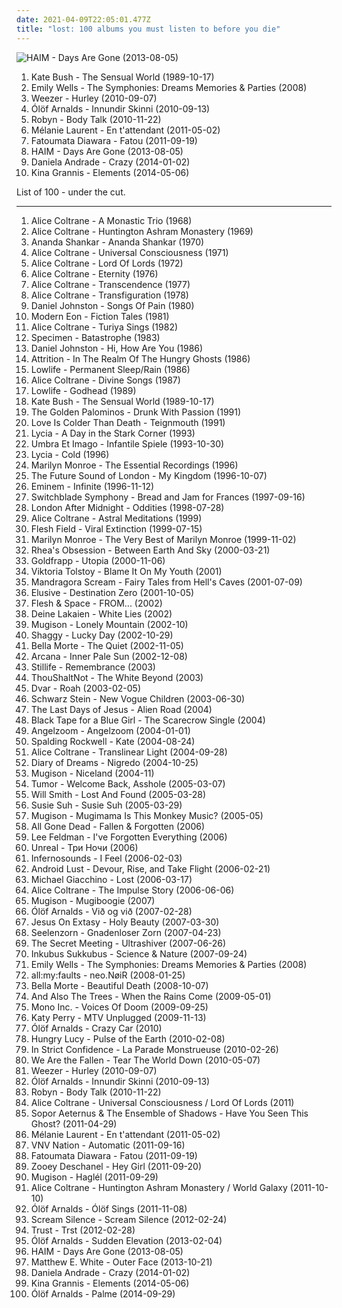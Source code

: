 ```yaml
---
date: 2021-04-09T22:05:01.477Z
title: "lost: 100 albums you must listen to before you die"
---
```

![HAIM - Days Are Gone (2013-08-05)](http://coverartarchive.org/release/bd851d19-d7dc-469a-9726-febb251a50f1/5165325162-500.jpg "HAIM - Days Are Gone (2013-08-05)")
<ol class="albums">
<li data-cover="http://coverartarchive.org/release/b9016aaf-ca71-304f-b5f1-d6384cf465f3/8364196064-500.jpg" data-tags="alternative, female vocalists" role="button">Kate Bush - The Sensual World (1989-10-17)</li>
<li data-cover="http://coverartarchive.org/release/bcb103ed-1dc1-4679-ad43-ea23b77a2264/7081619659-500.jpg" data-tags="classical, singer-songwriter, easy listening, folktronica, lost, richard, bananas, bats, miscellaneous, alt, rich, shady, special, must-listen, baroque folk, grady, zap, partial, dick, xian, missionary, shady grady, finis, deek, kolob, planet kolob, deek deek, deek deek deek, finis dake, ploppy, hie to kolob, this is something you can listen to, missionaries, sometimes auditory, jibby, finis jennings dake" role="button">Emily Wells - The Symphonies: Dreams Memories & Parties (2008)</li>
<li data-cover="https://img.discogs.com/x6Kzc9Z11xiFiCHQn8lOqt8ckDE=/fit-in/393x400/filters:strip_icc():format(jpeg):mode_rgb():quality(90)/discogs-images/R-2522118-1321738058.jpeg.jpg" data-tags="rock" role="button">Weezer - Hurley (2010-09-07)</li>
<li data-cover="http://coverartarchive.org/release/d2b97e1a-32e6-43fc-a442-d7c766fe8fc6/17757148561-500.jpg" data-tags="alternative, icelandic, iceland, tagged, lost, something, sounds, tag, thoughts, maybe, bananas, bats, variable, genre, shady, bent, filtered, bite, thing, get it, wednesday, grady, zap, partial, olof, possible, perhaps, suggestions, specific, extremities, optional, shady grady, albums reviewed, northern hemisphere, western hemisphere, non-verbal, you might, jib, i am tagging this artist, the fire of the mind agitates the atmosphere, testing 1-2-3, deek, kolob" role="button">Ólöf Arnalds - Innundir Skinni (2010-09-13)</li>
<li data-cover="https://img.discogs.com/cMSILn-O_QjEyYQ4HoieDtBeU3U=/fit-in/600x600/filters:strip_icc():format(jpeg):mode_rgb():quality(90)/discogs-images/R-2566810-1415847143-3769.jpeg.jpg" data-tags="electronic, pop, electropop, dance-pop" role="button">Robyn - Body Talk (2010-11-22)</li>
<li data-cover="http://coverartarchive.org/release/e2aa508e-dc3f-4213-8f61-2773536db7e4/23565453379-500.jpg" data-tags="female vocalists" role="button">Mélanie Laurent - En t'attendant (2011-05-02)</li>
<li data-cover="http://coverartarchive.org/release/0c10bdf4-5c7c-4d36-89e4-8e00d8c1d95b/12472896155-500.jpg" data-tags="indie, female, male, alternative, folk, singer-songwriter, fantastic, girls, day, pretty, recommended, game, sometimes, inspirational, vocalists, pleasant, afrique, visual, women, lost, what, leaf, woman, single, girl, pleasing, something, afterlife, babe, verbal, ladies, when, where, satisfaction, richard, myself, you, else, thoughts, bananas, darlings, somewhere, bats, true, variable, awareness, miscellaneous, every, tasty, proper, the, alt, rich, can, shady, planet, only, one, swag, lady" role="button">Fatoumata Diawara - Fatou (2011-09-19)</li>
<li data-cover="http://coverartarchive.org/release/bd851d19-d7dc-469a-9726-febb251a50f1/5165325162-500.jpg" data-tags="indie rock, female vocalists, indie pop, soft rock" role="button">HAIM - Days Are Gone (2013-08-05)</li>
<li data-cover="http://coverartarchive.org/release/02df846f-fb15-4fbb-ae10-379f5fce8ab7/10519596419-500.jpg" data-tags="indie, female, alternative, folk, female vocalists, singer-songwriter, fantastic, girls, pretty, the ladies that should sit on my sofa or somewhere else in my flat because they are darlings and oh so lovely, pleasant, visual, women, lost, woman, girl, pleasing, babe, ladies, richard, thoughts, bananas, bats, variable, miscellaneous, tasty, proper, alt, rich, shady, girls girls girls, swag, lady, tactile, filtered, melt, feminine, grady, zap, partial, dick, improper, xian, moist, specific, extremities, tingle, missionary, shady grady, non-verbal, finely tailored, impure thoughts, you might, a fashionable likeness of cylindrical awareness, finis, deek, kolob, swaggy, you can, boneriffic, dake-bonoist, planet kolob, deek deek, deek deek deek, dake, finis dake, ploppy, mime of charisma, dake-bonoism, female lady, female woman lady, lady female, lady woman, hie to kolob, filtered extremities, filtered extremity, hotter than should be allowed for human beings, this is something you can listen to, beneficial, missionaries, sometimes auditory, miscellaneous specificity, this is beneficial, jibby, generalities, specific generalities, specificity, generality, optional yet recommended, a game of myself, unclean thoughts, this is something you can look at, girl girls girls, the one and only true verbal plenary inspirational spirit guide toward copacetic satisfaction" role="button">Daniela Andrade - Crazy (2014-01-02)</li>
<li data-cover="http://coverartarchive.org/release/e365fd2c-c7fd-4097-9469-d2197dd7ec66/26537429250-500.jpg" data-tags="indie, female, pop, alternative, folk, female vocalists, singer-songwriter, girls, pretty, the ladies that should sit on my sofa or somewhere else in my flat because they are darlings and oh so lovely, visual, sweet, lost, woman, girl, babe, richard, thoughts, bananas, bats, variable, miscellaneous, tasty, proper, alt, rich, shady, girls girls girls, swag, lady, tactile, filtered, grady, zap, partial, dick, improper, xian, specific, extremities, missionary, shady grady, non-verbal, finely tailored, impure thoughts, you might, a fashionable likeness of cylindrical awareness, finis, deek, kolob, swaggy, you can, boneriffic, dake-bonoist, planet kolob, deek deek, deek deek deek, dake, finis dake, ploppy, mime of charisma, dake-bonoism, female lady, female woman lady, lady female, lady woman, hie to kolob, filtered extremities, filtered extremity, hotter than should be allowed for human beings, this is something you can listen to, beneficial, missionaries, sometimes auditory, miscellaneous specificity, this is beneficial, jibby, generalities, specific generalities, specificity, generality, optional yet recommended, a game of myself, unclean thoughts, this is something you can look at, girl girls girls, the one and only true verbal plenary inspirational spirit guide toward copacetic satisfaction, finis jennings dake, sexier than should be allowed for human beings" role="button">Kina Grannis - Elements (2014-05-06)</li>
</ol>
List of 100 - under the cut.
<!-- more -->

_________________

<ol class="albums">
<li data-cover="https://img.discogs.com/nTJ-kQdf-S9JRsJeZVWnqEtYwlE=/fit-in/400x358/filters:strip_icc():format(jpeg):mode_rgb():quality(90)/discogs-images/R-2215675-1281885978.jpeg.jpg" data-tags="jazz, free jazz" role="button">
Alice Coltrane - A Monastic Trio (1968)
</li>
<li data-cover="http://coverartarchive.org/release/14cf9bdb-ba16-4254-b2a7-a3fa652d4474/9510114467-500.jpg" data-tags="jazz" role="button">
Alice Coltrane - Huntington Ashram Monastery (1969)
</li>
<li data-cover="http://coverartarchive.org/release/adf336d1-4ffd-4700-bddf-74cce6f268f0/23120856687-500.jpg" data-tags="70s, psychedelic, psychedelic rock, sitar, world fusion" role="button">
Ananda Shankar - Ananda Shankar (1970)
</li>
<li data-cover="http://coverartarchive.org/release/f3b4d48c-1c07-397f-91ae-84c4235fb06c/21616073105-500.jpg" data-tags="free jazz, jazz" role="button">
Alice Coltrane - Universal Consciousness (1971)
</li>
<li data-cover="http://coverartarchive.org/release/bc482731-ac5f-4a31-88a6-9a8d7c79df93/18788056575-500.jpg" data-tags="free jazz" role="button">
Alice Coltrane - Lord Of Lords (1972)
</li>
<li data-cover="https://img.discogs.com/6C8pBCihPZbGq49EXeDn3izOnuo=/fit-in/400x395/filters:strip_icc():format(jpeg):mode_rgb():quality(90)/discogs-images/R-2099336-1263944661.jpeg.jpg" data-tags="free jazz" role="button">
Alice Coltrane - Eternity (1976)
</li>
<li data-cover="https://img.discogs.com/MFMTHmJgSLcQRpGmYHiPE2dcRl4=/fit-in/225x225/filters:strip_icc():format(jpeg):mode_rgb():quality(90)/discogs-images/R-13631640-1558034308-1423.jpeg.jpg" data-tags="jazz, usa, free jazz" role="button">
Alice Coltrane - Transcendence (1977)
</li>
<li data-cover="https://img.discogs.com/gn10dl6Eo_zRCJ3k4NgtDQruhMY=/fit-in/600x598/filters:strip_icc():format(jpeg):mode_rgb():quality(90)/discogs-images/R-1426292-1447373019-6825.jpeg.jpg" data-tags="jazz, free jazz" role="button">
Alice Coltrane - Transfiguration (1978)
</li>
<li data-cover="http://coverartarchive.org/release/ea0be1b6-83d1-424d-8714-660d2c18a8b9/13971254165-500.jpg" data-tags="folk, singer-songwriter" role="button">
Daniel Johnston - Songs Of Pain (1980)
</li>
<li data-cover="https://img.discogs.com/HnjrAMjtwc1uv-g4GOttN0TXGwY=/fit-in/600x581/filters:strip_icc():format(jpeg):mode_rgb():quality(90)/discogs-images/R-80509-1392745376-5255.jpeg.jpg" data-tags="80s, dark, post-punk, lost, passing, to check, darklight, angstwave, dark dark, dark dark dark, playlist2873" role="button">
Modern Eon - Fiction Tales (1981)
</li>
<li data-cover="http://coverartarchive.org/release/fd9e6050-fa06-45e2-8827-d09682eefea0/17796259373-500.jpg" data-tags="ambient, new age" role="button">
Alice Coltrane - Turiya Sings (1982)
</li>
<li data-cover="http://coverartarchive.org/release/11f59f52-5a8d-4b44-86c2-bd4146bd0433/13191051591-500.jpg" data-tags="gothic rock, goth rock" role="button">
Specimen - Batastrophe (1983)
</li>
<li data-cover="http://coverartarchive.org/release/ba13ed1d-39a3-3416-8b0c-a8cfd38c322c/21533247440-500.jpg" data-tags="lo-fi" role="button">
Daniel Johnston - Hi, How Are You (1986)
</li>
<li data-cover="https://img.discogs.com/Gq79CnoBgI7AtXNRbKMzIRjE06Q=/fit-in/150x150/filters:strip_icc():format(jpeg):mode_rgb():quality(90)/discogs-images/R-2160442-1267264691.jpeg.jpg" data-tags="goth, dark, darkwave, dark wave" role="button">
Attrition - In The Realm Of The Hungry Ghosts (1986)
</li>
<li data-cover="http://coverartarchive.org/release/f2dab5d2-fd4c-403c-9230-11969e353507/13798444408-500.jpg" data-tags="post-punk" role="button">
Lowlife - Permanent Sleep/Rain (1986)
</li>
<li data-cover="https://img.discogs.com/M1ZenYV3YH61xOgw7h3ELj6Whq4=/fit-in/600x916/filters:strip_icc():format(jpeg):mode_rgb():quality(90)/discogs-images/R-5700865-1400331157-1088.jpeg.jpg" data-tags="female, jazz, alternative, ambient, experimental, usa, new age, coltrane, trane, john coltrane, cosmic, train, free jazz, like, i like, tagged, lost, powerful, something, chocolate, alice, blue, sounds, tag, thoughts, maybe, bananas, bats, tuesday, variable, genre, like it, delicious, shady, spiritual jazz, filtered, alice coltrane, thing, feminine, kirtan, choo choo, grady, african-american, zap, partial, ebony" role="button">
Alice Coltrane - Divine Songs (1987)
</li>
<li data-cover="https://img.discogs.com/G6oAXa0eQbSaZ6WU6CJdp9V9Z5E=/fit-in/240x240/filters:strip_icc():format(jpeg):mode_rgb():quality(90)/discogs-images/R-381753-1131820248.jpeg.jpg" data-tags="post-punk" role="button">
Lowlife - Godhead (1989)
</li>
<li data-cover="http://coverartarchive.org/release/b9016aaf-ca71-304f-b5f1-d6384cf465f3/8364196064-500.jpg" data-tags="alternative, female vocalists" role="button">
Kate Bush - The Sensual World (1989-10-17)
</li>
<li data-cover="http://coverartarchive.org/release/99bfcf34-4246-471d-8e05-7ece027d6fa3/16017753879-500.jpg" data-tags="alternative, alternative rock, ethereal, pain, lost, dreaming, grief, hazy, flashback alternatives" role="button">
The Golden Palominos - Drunk With Passion (1991)
</li>
<li data-cover="http://coverartarchive.org/release/c5ac599c-7099-3897-947a-90e9906c6500/3351567938-500.jpg" data-tags="ethereal" role="button">
Love Is Colder Than Death - Teignmouth (1991)
</li>
<li data-cover="https://img.discogs.com/VS3wbb41dBi2bzEi0y2n8dBUnlM=/fit-in/600x594/filters:strip_icc():format(jpeg):mode_rgb():quality(90)/discogs-images/R-7247723-1437098064-4962.jpeg.jpg" data-tags="gothic rock, gothic, shoegaze, darkwave, ethereal wave" role="button">
Lycia - A Day in the Stark Corner (1993)
</li>
<li data-cover="http://coverartarchive.org/release/c6a46fa0-5c9d-4eab-84e4-b08a8951a7d8/12525332738-500.jpg" data-tags="gothic" role="button">
Umbra Et Imago - Infantile Spiele (1993-10-30)
</li>
<li data-cover="http://coverartarchive.org/release/ca7d190a-4a0d-3eeb-b267-838c806e53cf/2965752806-500.jpg" data-tags="darkwave, gothic" role="button">
Lycia - Cold (1996)
</li>
<li data-cover="https://img.discogs.com/EQNomXhVNPhOIDZyDrJEyBwchXk=/fit-in/600x936/filters:strip_icc():format(jpeg):mode_rgb():quality(90)/discogs-images/R-6140868-1412094829-3200.jpeg.jpg" data-tags="marilyn monroe" role="button">
Marilyn Monroe - The Essential Recordings (1996)
</li>
<li data-cover="https://img.discogs.com/ar01CQPmMWmLuObCuDjbci557cU=/fit-in/600x600/filters:strip_icc():format(jpeg):mode_rgb():quality(90)/discogs-images/R-174150-1572364247-3248.jpeg.jpg" data-tags="ambient, electronica, idm" role="button">
The Future Sound of London - My Kingdom (1996-10-07)
</li>
<li data-cover="http://coverartarchive.org/release/49bc0156-912e-46ed-97f0-acc3e3122030/11076970449-500.jpg" data-tags="rap, eminem" role="button">
Eminem - Infinite (1996-11-12)
</li>
<li data-cover="https://img.discogs.com/l8g6QiI5ORRUt4fIHPsT2HshcT0=/fit-in/600x593/filters:strip_icc():format(jpeg):mode_rgb():quality(90)/discogs-images/R-188258-1449200649-3322.jpeg.jpg" data-tags="darkwave, goth" role="button">
Switchblade Symphony - Bread and Jam for Frances (1997-09-16)
</li>
<li data-cover="https://img.discogs.com/t_qfUeYszA6VxnU17YvjrgDx3Cc=/fit-in/551x486/filters:strip_icc():format(jpeg):mode_rgb():quality(90)/discogs-images/R-526199-1127656257.jpeg.jpg" data-tags="gothic, darkwave" role="button">
London After Midnight - Oddities (1998-07-28)
</li>
<li data-cover="https://img.discogs.com/jprBKE4ncP3XBTXqO2iFJ9yBknQ=/fit-in/600x524/filters:strip_icc():format(jpeg):mode_rgb():quality(90)/discogs-images/R-11738884-1521556286-5107.jpeg.jpg" data-tags="jazz, avant-garde" role="button">
Alice Coltrane - Astral Meditations (1999)
</li>
<li data-cover="http://coverartarchive.org/release/8d146ede-ac4f-49a3-8387-1aaaaba547e3/4310739435-500.jpg" data-tags="industrial" role="button">
Flesh Field - Viral Extinction (1999-07-15)
</li>
<li data-cover="https://img.discogs.com/trl9xsMfwWZ3UkKW5qjQieeuEXA=/fit-in/600x599/filters:strip_icc():format(jpeg):mode_rgb():quality(90)/discogs-images/R-1508254-1224904744.jpeg.jpg" data-tags="50's" role="button">
Marilyn Monroe - The Very Best of Marilyn Monroe (1999-11-02)
</li>
<li data-cover="http://coverartarchive.org/release/955040e1-5278-3f7a-b0a0-8fb7a7403020/28810018687-500.jpg" data-tags="goth" role="button">
Rhea's Obsession - Between Earth And Sky (2000-03-21)
</li>
<li data-cover="https://img.discogs.com/HHiAWJn4HodjvMk75CERaLpI-z4=/fit-in/597x600/filters:strip_icc():format(jpeg):mode_rgb():quality(90)/discogs-images/R-14903415-1583775784-3839.jpeg.jpg" data-tags="ambient" role="button">
Goldfrapp - Utopia (2000-11-06)
</li>
<li data-cover="https://img.discogs.com/GY6kkzwCV0vMLaHuDALG39j9W60=/fit-in/500x500/filters:strip_icc():format(jpeg):mode_rgb():quality(90)/discogs-images/R-661899-1268237157.jpeg.jpg" data-tags="jazz" role="button">
Viktoria Tolstoy - Blame It On My Youth (2001)
</li>
<li data-cover="http://coverartarchive.org/release/98fec66c-ae1b-302e-9fbd-e87f419c2bcb/1051585580-500.jpg" data-tags="gothic metal" role="button">
Mandragora Scream - Fairy Tales from Hell's Caves (2001-07-09)
</li>
<li data-cover="https://img.discogs.com/sjYQb4E6npIUiDdwVOFbv9J3GQM=/fit-in/600x600/filters:strip_icc():format(jpeg):mode_rgb():quality(90)/discogs-images/R-551043-1284477642.jpeg.jpg" data-tags="gothic rock" role="button">
Elusive - Destination Zero (2001-10-05)
</li>
<li data-cover="https://img.discogs.com/fSj-fkPNyBIU1MX05naW_Q2mI08=/fit-in/350x347/filters:strip_icc():format(jpeg):mode_rgb():quality(90)/discogs-images/R-3025591-1312288953.jpeg.jpg" data-tags="darkwave" role="button">
Flesh & Space - FROM... (2002)
</li>
<li data-cover="http://coverartarchive.org/release/cacbd6c9-7136-4ed8-9695-24243064d47d/3166622070-500.jpg" data-tags="darkwave" role="button">
Deine Lakaien - White Lies (2002)
</li>
<li data-cover="https://img.discogs.com/XcwpLqGcprgoLn2glzpjUz9t3Bc=/fit-in/600x594/filters:strip_icc():format(jpeg):mode_rgb():quality(90)/discogs-images/R-198649-1586603824-9916.jpeg.jpg" data-tags="singer-songwriter, folktronica, indie folk, iceland" role="button">
Mugison - Lonely Mountain (2002-10)
</li>
<li data-cover="http://coverartarchive.org/release/2a0ae1e1-e171-47be-9ea0-457e1e72b5a7/22287089096-500.jpg" data-tags="jamaican" role="button">
Shaggy - Lucky Day (2002-10-29)
</li>
<li data-cover="https://img.discogs.com/mI33XEp1LdTga9wFCoocWo7xqk0=/fit-in/600x600/filters:strip_icc():format(jpeg):mode_rgb():quality(90)/discogs-images/R-538858-1224863056.jpeg.jpg" data-tags="gothic rock, gothic" role="button">
Bella Morte - The Quiet (2002-11-05)
</li>
<li data-cover="http://coverartarchive.org/release/a90fcbea-f149-48c8-be31-9482b414b245/1748384200-500.jpg" data-tags="dark ambient, neoclassical, ambient, ethereal, gothic" role="button">
Arcana - Inner Pale Sun (2002-12-08)
</li>
<li data-cover="http://coverartarchive.org/release/6b784f0f-a6de-425a-a2a6-45d5ee6e81a9/11494747416-500.jpg" data-tags="darkwave" role="button">
Stillife - Remembrance (2003)
</li>
<li data-cover="https://img.discogs.com/YFFudFusHgfBHHyKn6c2YEXEAak=/fit-in/598x593/filters:strip_icc():format(jpeg):mode_rgb():quality(90)/discogs-images/R-341039-1289048937.jpeg.jpg" data-tags="dark, darkwave, angstwave" role="button">
ThouShaltNot - The White Beyond (2003)
</li>
<li data-cover="http://coverartarchive.org/release/4541f143-9c2b-496f-bbf4-c89333e9f88e/9078019293-500.jpg" data-tags="electronic, experimental, dark, darkwave, lost, passing, to check, darklight, angstwave, dark dark, dvar, dark dark dark, anarzisst, playlist2873" role="button">
Dvar - Roah (2003-02-05)
</li>
<li data-cover="http://coverartarchive.org/release/ab4c39c2-fcff-4ec3-92bd-00879500319d/9595704047-500.jpg" data-tags="electronic, japanese, darkwave" role="button">
Schwarz Stein - New Vogue Children (2003-06-30)
</li>
<li data-cover="https://img.discogs.com/89L7AIqpTfXNfgrYpwXn0tvK3vA=/fit-in/600x594/filters:strip_icc():format(jpeg):mode_rgb():quality(90)/discogs-images/R-1615961-1487054564-1552.jpeg.jpg" data-tags="deathrock, batcave" role="button">
The Last Days of Jesus - Alien Road (2004)
</li>
<li data-cover="http://coverartarchive.org/release/3ce62e79-d043-459d-981f-2d92a4fb468f/19100436444-500.jpg" data-tags="ambient" role="button">
Black Tape for a Blue Girl - The Scarecrow Single (2004)
</li>
<li data-cover="http://coverartarchive.org/release/58f47cac-c702-4018-ba4a-7cf3a40941a2/2610903396-500.jpg" data-tags="ambient, ethereal, darkwave, female vocalists" role="button">
Angelzoom - Angelzoom (2004-01-01)
</li>
<li data-cover="http://coverartarchive.org/release/96c2bd21-6c96-4b6f-b0e4-14862530a917/21303016536-500.jpg" data-tags="lost, pee pee, bananas, pork, bats, beef, troy, batman, miscellaneous, ccm, grumpy, cracked, willow, infection, dookie, doo doo, jennings, partial, muscle, xian, poultry, nugget, poo poo, sell, missionary, fahtah, music sounds, maternal, finis, planet kolob, grumpy still skin, ploppy, trip to kolob, hie to kolob, missionaries, painful deekage, plopper, deekless, deekles, maximum deekage, prophetess, maternal prophetess, trip or vacation, i take it, zebroid, hollow monkey, dog puppies, for a fee, marlton green" role="button">
Spalding Rockwell - Kate (2004-08-24)
</li>
<li data-cover="http://coverartarchive.org/release/b3066271-fcdc-433b-a89a-8dc56bb46c22/4728951923-500.jpg" data-tags="jazz" role="button">
Alice Coltrane - Translinear Light (2004-09-28)
</li>
<li data-cover="http://coverartarchive.org/release/a15b234a-7564-36a1-ada8-ba3f1a3c3138/7000808882-500.jpg" data-tags="darkwave" role="button">
Diary of Dreams - Nigredo (2004-10-25)
</li>
<li data-cover="https://img.discogs.com/w7hRS_v8pSkKbDYo4D5ZEJWbouI=/fit-in/600x531/filters:strip_icc():format(jpeg):mode_rgb():quality(90)/discogs-images/R-332658-1104452767.jpg.jpg" data-tags="alternative, icelandic, iceland, tagged, lost, something, sounds, tag, thoughts, maybe, bananas, bats, variable, genre, shady, onions, bent, filtered, bite, thing, get it, wednesday, fully streamable album, grady, zap, partial, lobotomy, spelling lobotomy correctly, possible, perhaps, suggestions, mangum, specific, extremities, optional, liver, shady grady, northern hemisphere, western hemisphere, non-verbal, you might, jib, i am tagging this artist, the fire of the mind agitates the atmosphere, testing 1-2-3, deek, liver and onions" role="button">
Mugison - Niceland (2004-11)
</li>
<li data-cover="https://img.discogs.com/MCK-PcyX2bdoKBo9phoGeMT3LAg=/fit-in/500x500/filters:strip_icc():format(jpeg):mode_rgb():quality(90)/discogs-images/R-420165-1362202645-8782.jpeg.jpg" data-tags="electronic, dark, lost, passing, to check, darklight, angstwave, dark dark, dark dark dark, playlist2873" role="button">
Tumor - Welcome Back, Asshole (2005-03-07)
</li>
<li data-cover="https://img.discogs.com/TuQ0O5qJxsXtlfWja8B9RWV08XE=/fit-in/600x585/filters:strip_icc():format(jpeg):mode_rgb():quality(90)/discogs-images/R-2066841-1262031189.jpeg.jpg" data-tags="rap" role="button">
Will Smith - Lost And Found (2005-03-28)
</li>
<li data-cover="https://img.discogs.com/sxYTqdcRpDhTIs31PX-UCuajF2w=/fit-in/500x500/filters:strip_icc():format(jpeg):mode_rgb():quality(90)/discogs-images/R-2088976-1263339264.jpeg.jpg" data-tags="female vocalists" role="button">
Susie Suh - Susie Suh (2005-03-29)
</li>
<li data-cover="http://coverartarchive.org/release/8c9ba25e-5d18-3106-bbe5-e59ef950a8bb/11169152097-500.jpg" data-tags="experimental" role="button">
Mugison - Mugimama Is This Monkey Music? (2005-05)
</li>
<li data-cover="http://coverartarchive.org/release/25e5b9ff-7954-4009-a92b-dc292f6b7fee/5146699035-500.jpg" data-tags="gothic rock, death rock" role="button">
All Gone Dead - Fallen & Forgotten (2006)
</li>
<li data-cover="https://img.discogs.com/UI5W_njafyTjS4oq7achcwjWYn8=/fit-in/350x350/filters:strip_icc():format(jpeg):mode_rgb():quality(90)/discogs-images/R-2349109-1278705799.jpeg.jpg" data-tags="soul, strange, post-bop, swing, jazz piano, lost, wanderlust, 2 s34rch, obsessive songs, reverie, le monde, mpt, damerican" role="button">
Lee Feldman - I've Forgotten Everything (2006)
</li>
<li data-cover="http://coverartarchive.org/release/02b2387e-046d-469a-ba18-3fe32c763adb/1703184695-500.jpg" data-tags="electronic, dark, gothic, melancholic, darkwave, depression, lost, passing, to check, darklight, angstwave, lacrima, iamalone, playlist2873, uras" role="button">
Unreal - Три Ночи (2006)
</li>
<li data-cover="https://img.discogs.com/cNmxQrpRJooSifBw_1BdccdL3fo=/fit-in/500x500/filters:strip_icc():format(jpeg):mode_rgb():quality(90)/discogs-images/R-5218413-1387811199-1293.jpeg.jpg" data-tags="industrial" role="button">
Infernosounds - I Feel (2006-02-03)
</li>
<li data-cover="https://img.discogs.com/giNZH8F_a4Lq_kp-oI4fXVZdqhQ=/fit-in/600x517/filters:strip_icc():format(jpeg):mode_rgb():quality(90)/discogs-images/R-659495-1171225004.jpeg.jpg" data-tags="industrial" role="button">
Android Lust - Devour, Rise, and Take Flight (2006-02-21)
</li>
<li data-cover="http://coverartarchive.org/release/7a89dbeb-34fa-4c47-8cc7-69bac212603c/5942256524-500.jpg" data-tags="soundtrack" role="button">
Michael Giacchino - Lost (2006-03-17)
</li>
<li data-cover="http://coverartarchive.org/release/cf697871-c06f-4133-9250-454470936400/21274868207-500.jpg" data-tags="female, jazz, alternative, experimental, usa, coltrane, trane, john coltrane, cosmic, train, free jazz, like, i like, tagged, lost, powerful, something, chocolate, alice, blue, sounds, tag, thoughts, maybe, bananas, bats, tuesday, variable, genre, like it, delicious, shady, filtered, thing, feminine, choo choo, grady, african-american, zap, partial, ebony, possible, perhaps, suggestions, specific" role="button">
Alice Coltrane - The Impulse Story (2006-06-06)
</li>
<li data-cover="http://coverartarchive.org/release/3fdccfb0-c5c5-4676-8e45-83db38c0ee35/26215098732-500.jpg" data-tags="alternative, icelandic, iceland, tagged, lost, something, sounds, tag, thoughts, maybe, bananas, bats, variable, genre, shady, onions, bent, filtered, bite, thing, get it, wednesday, grady, zap, partial, lobotomy, spelling lobotomy correctly, possible, perhaps, suggestions, mangum, specific, extremities, optional, liver, shady grady, northern hemisphere, western hemisphere, non-verbal, you might, jib, i am tagging this artist, the fire of the mind agitates the atmosphere, testing 1-2-3, deek, liver and onions, kolob, if you could hie to kolob, auditory" role="button">
Mugison - Mugiboogie (2007)
</li>
<li data-cover="http://coverartarchive.org/release/7a058cc8-f297-4818-b182-db15f3c2655e/9390660710-500.jpg" data-tags="vocal, female, alternative, icelandic, iceland, tagged, lost, something, sounds, tag, thoughts, maybe, bananas, bats, variable, genre, shady, bent, filtered, bite, thing, get it, wednesday, grady, zap, partial, possible, perhaps, suggestions, specific, extremities, optional, shady grady, northern hemisphere, western hemisphere, non-verbal, you might, jib, i am tagging this artist, the fire of the mind agitates the atmosphere, testing 1-2-3, deek, kolob, if you could hie to kolob" role="button">
Ólöf Arnalds - Við og við (2007-02-28)
</li>
<li data-cover="https://img.discogs.com/rIVAsTPF_RZxs9GCKYVjvWtjKkw=/fit-in/600x600/filters:strip_icc():format(jpeg):mode_rgb():quality(90)/discogs-images/R-958210-1177507241.jpeg.jpg" data-tags="industrial, industrial rock, industrial metal" role="button">
Jesus On Extasy - Holy Beauty (2007-03-30)
</li>
<li data-cover="https://img.discogs.com/mpwlZahjDIScb7Mt4W2PN-FK4dI=/fit-in/300x300/filters:strip_icc():format(jpeg):mode_rgb():quality(90)/discogs-images/R-976185-1179856291.jpeg.jpg" data-tags="dark, lost, passing, to check, darklight, angstwave, dark dark, dark dark dark, playlist2873" role="button">
Seelenzorn - Gnadenloser Zorn (2007-04-23)
</li>
<li data-cover="https://img.discogs.com/Cxpq-0b5jUoAj3rTyQI6oBa15vU=/fit-in/600x595/filters:strip_icc():format(jpeg):mode_rgb():quality(90)/discogs-images/R-1004055-1251510647.jpeg.jpg" data-tags="dark, melancholic, depression, lost, magic, passing, to check, arcane, darklight, angstwave, dark dark, female electronic, s meeting, radio13, playlist4, iamalone, playlist2873" role="button">
The Secret Meeting - Ultrashiver (2007-06-26)
</li>
<li data-cover="https://img.discogs.com/VMKhQZYKhOCaebZEFdtafZBqQcc=/fit-in/465x465/filters:strip_icc():format(jpeg):mode_rgb():quality(90)/discogs-images/R-1140512-1195318394.jpeg.jpg" data-tags="gothic rock, pagan rock" role="button">
Inkubus Sukkubus - Science & Nature (2007-09-24)
</li>
<li data-cover="http://coverartarchive.org/release/bcb103ed-1dc1-4679-ad43-ea23b77a2264/7081619659-500.jpg" data-tags="classical, singer-songwriter, easy listening, folktronica, lost, richard, bananas, bats, miscellaneous, alt, rich, shady, special, must-listen, baroque folk, grady, zap, partial, dick, xian, missionary, shady grady, finis, deek, kolob, planet kolob, deek deek, deek deek deek, finis dake, ploppy, hie to kolob, this is something you can listen to, missionaries, sometimes auditory, jibby, finis jennings dake" role="button">
Emily Wells - The Symphonies: Dreams Memories & Parties (2008)
</li>
<li data-cover="http://coverartarchive.org/release/b2020ec2-ee7e-4439-a167-8f0aaf0eb636/5545263048-500.jpg" data-tags="metal, rock, hard rock, industrial metal" role="button">
all:my:faults - neo.NøiR (2008-01-25)
</li>
<li data-cover="https://img.discogs.com/0sbhmrBew2Nn2Vg0eoQkWFToNLE=/fit-in/600x600/filters:strip_icc():format(jpeg):mode_rgb():quality(90)/discogs-images/R-1488387-1226900335.jpeg.jpg" data-tags="gothic metal, gothic rock" role="button">
Bella Morte - Beautiful Death (2008-10-07)
</li>
<li data-cover="http://coverartarchive.org/release/e6cede12-df16-4d9b-b7f1-e8b35c78ce9f/9835053414-500.jpg" data-tags="indie, dark, acoustic, lost, passing, to check, darklight, angstwave, dark dark, dark dark dark, playlist2873" role="button">
And Also The Trees - When the Rains Come (2009-05-01)
</li>
<li data-cover="http://coverartarchive.org/release/68c04f2c-66dd-47d0-bc27-e289665f46d4/13805054818-500.jpg" data-tags="gothic" role="button">
Mono Inc. - Voices Of Doom (2009-09-25)
</li>
<li data-cover="https://img.discogs.com/Fr36x9wlnLqK19zWem0SFyQq3xs=/fit-in/600x573/filters:strip_icc():format(jpeg):mode_rgb():quality(90)/discogs-images/R-12227926-1530941446-4921.jpeg.jpg" data-tags="pop rock" role="button">
Katy Perry - MTV Unplugged (2009-11-13)
</li>
<li data-cover="https://img.discogs.com/Z0iZ1zkzcsLiWrQkBWqeX9YwyIo=/fit-in/599x600/filters:strip_icc():format(jpeg):mode_rgb():quality(90)/discogs-images/R-2442910-1502126010-6215.jpeg.jpg" data-tags="alternative, icelandic, iceland, tagged, lost, something, sounds, tag, thoughts, maybe, bananas, bats, variable, genre, shady, bent, filtered, bite, thing, get it, wednesday, grady, zap, partial, possible, perhaps, suggestions, mangum, specific, extremities, optional, shady grady, northern hemisphere, western hemisphere, non-verbal, you might, jib, i am tagging this artist, the fire of the mind agitates the atmosphere, testing 1-2-3, deek, kolob, if you could hie to kolob, auditory, you can, planet kolob" role="button">
Ólöf Arnalds - Crazy Car (2010)
</li>
<li data-cover="http://coverartarchive.org/release/8ab9b853-52c4-39e0-88d5-a501a36cc7bb/1413782367-500.jpg" data-tags="dreamy" role="button">
Hungry Lucy - Pulse of the Earth (2010-02-08)
</li>
<li data-cover="https://img.discogs.com/F3WHXo-3uvIg8NZm5mHIKAXnzac=/fit-in/593x593/filters:strip_icc():format(jpeg):mode_rgb():quality(90)/discogs-images/R-2230608-1271181037.jpeg.jpg" data-tags="industrial, gothic, industrial rock, electro wave" role="button">
In Strict Confidence - La Parade Monstrueuse (2010-02-26)
</li>
<li data-cover="http://coverartarchive.org/release/d0613007-0298-4ca6-b1f2-4b88dae63742/1693672754-500.jpg" data-tags="rock, alternative rock" role="button">
We Are the Fallen - Tear The World Down (2010-05-07)
</li>
<li data-cover="https://img.discogs.com/x6Kzc9Z11xiFiCHQn8lOqt8ckDE=/fit-in/393x400/filters:strip_icc():format(jpeg):mode_rgb():quality(90)/discogs-images/R-2522118-1321738058.jpeg.jpg" data-tags="rock" role="button">
Weezer - Hurley (2010-09-07)
</li>
<li data-cover="http://coverartarchive.org/release/d2b97e1a-32e6-43fc-a442-d7c766fe8fc6/17757148561-500.jpg" data-tags="alternative, icelandic, iceland, tagged, lost, something, sounds, tag, thoughts, maybe, bananas, bats, variable, genre, shady, bent, filtered, bite, thing, get it, wednesday, grady, zap, partial, olof, possible, perhaps, suggestions, specific, extremities, optional, shady grady, albums reviewed, northern hemisphere, western hemisphere, non-verbal, you might, jib, i am tagging this artist, the fire of the mind agitates the atmosphere, testing 1-2-3, deek, kolob" role="button">
Ólöf Arnalds - Innundir Skinni (2010-09-13)
</li>
<li data-cover="https://img.discogs.com/cMSILn-O_QjEyYQ4HoieDtBeU3U=/fit-in/600x600/filters:strip_icc():format(jpeg):mode_rgb():quality(90)/discogs-images/R-2566810-1415847143-3769.jpeg.jpg" data-tags="electronic, pop, electropop, dance-pop" role="button">
Robyn - Body Talk (2010-11-22)
</li>
<li data-cover="https://img.discogs.com/8GmTZjxNPtx-iOPrhLnFkbnvUFQ=/fit-in/600x600/filters:strip_icc():format(jpeg):mode_rgb():quality(90)/discogs-images/R-5574352-1531913955-7408.jpeg.jpg" data-tags="female, jazz, alternative, experimental, usa, coltrane, trane, john coltrane, cosmic, train, free jazz, like, i like, tagged, lost, powerful, something, chocolate, alice, blue, sounds, tag, thoughts, maybe, bananas, bats, tuesday, variable, genre, like it, delicious, shady, filtered, thing, feminine, choo choo, grady, african-american, zap, partial, ebony, possible, perhaps, suggestions, specific" role="button">
Alice Coltrane - Universal Consciousness / Lord Of Lords (2011)
</li>
<li data-cover="https://img.discogs.com/GWcWhRlmH_c5QVI8_IFHkuwjNR4=/fit-in/600x537/filters:strip_icc():format(jpeg):mode_rgb():quality(90)/discogs-images/R-6247856-1414703110-6874.jpeg.jpg" data-tags="darkwave" role="button">
Sopor Aeternus & The Ensemble of Shadows - Have You Seen This Ghost? (2011-04-29)
</li>
<li data-cover="http://coverartarchive.org/release/e2aa508e-dc3f-4213-8f61-2773536db7e4/23565453379-500.jpg" data-tags="female vocalists" role="button">
Mélanie Laurent - En t'attendant (2011-05-02)
</li>
<li data-cover="http://coverartarchive.org/release/5e869c53-5b57-4458-8899-aff5f31cee0a/14915977092-500.jpg" data-tags="futurepop" role="button">
VNV Nation - Automatic (2011-09-16)
</li>
<li data-cover="http://coverartarchive.org/release/0c10bdf4-5c7c-4d36-89e4-8e00d8c1d95b/12472896155-500.jpg" data-tags="indie, female, male, alternative, folk, singer-songwriter, fantastic, girls, day, pretty, recommended, game, sometimes, inspirational, vocalists, pleasant, afrique, visual, women, lost, what, leaf, woman, single, girl, pleasing, something, afterlife, babe, verbal, ladies, when, where, satisfaction, richard, myself, you, else, thoughts, bananas, darlings, somewhere, bats, true, variable, awareness, miscellaneous, every, tasty, proper, the, alt, rich, can, shady, planet, only, one, swag, lady" role="button">
Fatoumata Diawara - Fatou (2011-09-19)
</li>
<li data-cover="http://coverartarchive.org/release/720e9463-d60f-48ae-ac1c-5b8c157f075b/17529416526-500.jpg" data-tags="indie, female, alternative, folk, female vocalists, singer-songwriter, fantastic, girls, pretty, the ladies that should sit on my sofa or somewhere else in my flat because they are darlings and oh so lovely, pleasant, visual, women, lost, woman, girl, pleasing, babe, ladies, richard, thoughts, bananas, bats, variable, miscellaneous, tasty, proper, alt, rich, shady, girls girls girls, swag, lady, tactile, filtered, melt, feminine, grady, zap, partial, dick, improper, xian, moist, specific, extremities, tingle, missionary, shady grady, non-verbal, finely tailored, impure thoughts, you might, a fashionable likeness of cylindrical awareness, finis, deek, kolob, swaggy, you can, boneriffic, dake-bonoist, planet kolob, deek deek, deek deek deek, dake, finis dake, ploppy, mime of charisma, dake-bonoism, female lady, female woman lady, lady female, lady woman, hie to kolob, filtered extremities, filtered extremity, hotter than should be allowed for human beings, this is something you can listen to, beneficial, missionaries, sometimes auditory, miscellaneous specificity, this is beneficial, jibby, generalities, specific generalities, specificity, generality, optional yet recommended, a game of myself, unclean thoughts, this is something you can look at, girl girls girls, the one and only true verbal plenary inspirational spirit guide toward copacetic satisfaction" role="button">
Zooey Deschanel - Hey Girl (2011-09-20)
</li>
<li data-cover="http://coverartarchive.org/release/86822733-6a01-4d0b-9c5d-af728d00a637/18357824165-500.jpg" data-tags="alternative, icelandic, iceland, tagged, lost, something, sounds, tag, thoughts, maybe, bananas, bats, variable, genre, shady, onions, bent, filtered, bite, thing, get it, wednesday, grady, zap, partial, lobotomy, spelling lobotomy correctly, possible, perhaps, suggestions, mangum, specific, extremities, optional, liver, shady grady, northern hemisphere, western hemisphere, non-verbal, you might, jib, i am tagging this artist, the fire of the mind agitates the atmosphere, testing 1-2-3, deek, liver and onions, kolob, if you could hie to kolob, auditory, you can" role="button">
Mugison - Haglél (2011-09-29)
</li>
<li data-cover="http://coverartarchive.org/release/9a7eb5f4-9866-426b-ab4f-79d510277494/27951799504-500.jpg" data-tags="female, jazz, alternative, experimental, usa, coltrane, trane, john coltrane, cosmic, train, free jazz, like, i like, tagged, lost, powerful, something, chocolate, alice, blue, sounds, tag, thoughts, maybe, bananas, bats, tuesday, variable, genre, like it, delicious, shady, filtered, thing, feminine, choo choo, grady, african-american, zap, partial, ebony, possible, perhaps, suggestions" role="button">
Alice Coltrane - Huntington Ashram Monastery / World Galaxy (2011-10-10)
</li>
<li data-cover="https://img.discogs.com/_jcqVJYRFzAT3Sa2hr_lLp-1up0=/fit-in/274x274/filters:strip_icc():format(jpeg):mode_rgb():quality(90)/discogs-images/R-3548510-1334834731.jpeg.jpg" data-tags="female, alternative, song, plop, icelandic, iceland, numbers, book, tagged, genesis, second, lost, something, sounds, first, proverbs, tag, sentences, kings, thoughts, maybe, bananas, moses, bats, psalms, tuesday, daniel, troy" role="button">
Ólöf Arnalds - Ólöf Sings (2011-11-08)
</li>
<li data-cover="https://img.discogs.com/1v1uqj44oHVvms9UKBkRFYYHzfI=/fit-in/600x600/filters:strip_icc():format(jpeg):mode_rgb():quality(90)/discogs-images/R-3532653-1334163419.jpeg.jpg" data-tags="dark, lost, passing, to check, darklight, angstwave, dark dark, dark dark dark, playlist2873" role="button">
Scream Silence - Scream Silence (2012-02-24)
</li>
<li data-cover="http://coverartarchive.org/release/7bd4468c-2434-4450-8fa5-76812f1b56aa/9082713992-500.jpg" data-tags="synthpop, darkwave, electronic" role="button">
Trust - Trst (2012-02-28)
</li>
<li data-cover="https://img.discogs.com/KDUVmKzHPyTW9iR4DGwy2pFHljs=/fit-in/590x600/filters:strip_icc():format(jpeg):mode_rgb():quality(90)/discogs-images/R-4204186-1363444365-3376.jpeg.jpg" data-tags="alternative, icelandic, iceland, tagged, lost, something, sounds, tag, thoughts, maybe, bananas, bats, variable, genre, shady, bent, filtered, bite, thing, get it, wednesday, grady, zap, partial, possible, perhaps, suggestions, specific, extremities, optional, shady grady, northern hemisphere, western hemisphere, non-verbal, you might, jib, i am tagging this artist, the fire of the mind agitates the atmosphere, testing 1-2-3, deek, kolob, if you could hie to kolob, auditory, you can" role="button">
Ólöf Arnalds - Sudden Elevation (2013-02-04)
</li>
<li data-cover="http://coverartarchive.org/release/bd851d19-d7dc-469a-9726-febb251a50f1/5165325162-500.jpg" data-tags="indie rock, female vocalists, indie pop, soft rock" role="button">
HAIM - Days Are Gone (2013-08-05)
</li>
<li data-cover="https://img.discogs.com/VdpgPMkeSmr-lJtHXUIrdLATAv0=/fit-in/300x301/filters:strip_icc():format(jpeg):mode_rgb():quality(90)/discogs-images/R-5012135-1382100076-5531.jpeg.jpg" data-tags="soul, groove, bass, feel good, funky, lost, move, bono, music, white, sounds, richard, bananas, bats, troy, miscellaneous, matthew, good times, alt, rich, shady, planet, roll, dolce, feels good, grady, zap, partial, dick, fun times, bust it, this is music, free range caucasians, free range, signature, xian, missionary, shady grady, finis, deek, liver and onions, kolob, auditory, planet kolob, deek deek, deek deek deek, dake, finis dake, dick dolce, rich dolce, ploppy, hie to kolob, this is something you can listen to, beneficial, missionaries, sometimes auditory, this is beneficial, jibby, chicken livers, finis jennings dake, signature move" role="button">
Matthew E. White - Outer Face (2013-10-21)
</li>
<li data-cover="http://coverartarchive.org/release/02df846f-fb15-4fbb-ae10-379f5fce8ab7/10519596419-500.jpg" data-tags="indie, female, alternative, folk, female vocalists, singer-songwriter, fantastic, girls, pretty, the ladies that should sit on my sofa or somewhere else in my flat because they are darlings and oh so lovely, pleasant, visual, women, lost, woman, girl, pleasing, babe, ladies, richard, thoughts, bananas, bats, variable, miscellaneous, tasty, proper, alt, rich, shady, girls girls girls, swag, lady, tactile, filtered, melt, feminine, grady, zap, partial, dick, improper, xian, moist, specific, extremities, tingle, missionary, shady grady, non-verbal, finely tailored, impure thoughts, you might, a fashionable likeness of cylindrical awareness, finis, deek, kolob, swaggy, you can, boneriffic, dake-bonoist, planet kolob, deek deek, deek deek deek, dake, finis dake, ploppy, mime of charisma, dake-bonoism, female lady, female woman lady, lady female, lady woman, hie to kolob, filtered extremities, filtered extremity, hotter than should be allowed for human beings, this is something you can listen to, beneficial, missionaries, sometimes auditory, miscellaneous specificity, this is beneficial, jibby, generalities, specific generalities, specificity, generality, optional yet recommended, a game of myself, unclean thoughts, this is something you can look at, girl girls girls, the one and only true verbal plenary inspirational spirit guide toward copacetic satisfaction" role="button">
Daniela Andrade - Crazy (2014-01-02)
</li>
<li data-cover="http://coverartarchive.org/release/e365fd2c-c7fd-4097-9469-d2197dd7ec66/26537429250-500.jpg" data-tags="indie, female, pop, alternative, folk, female vocalists, singer-songwriter, girls, pretty, the ladies that should sit on my sofa or somewhere else in my flat because they are darlings and oh so lovely, visual, sweet, lost, woman, girl, babe, richard, thoughts, bananas, bats, variable, miscellaneous, tasty, proper, alt, rich, shady, girls girls girls, swag, lady, tactile, filtered, grady, zap, partial, dick, improper, xian, specific, extremities, missionary, shady grady, non-verbal, finely tailored, impure thoughts, you might, a fashionable likeness of cylindrical awareness, finis, deek, kolob, swaggy, you can, boneriffic, dake-bonoist, planet kolob, deek deek, deek deek deek, dake, finis dake, ploppy, mime of charisma, dake-bonoism, female lady, female woman lady, lady female, lady woman, hie to kolob, filtered extremities, filtered extremity, hotter than should be allowed for human beings, this is something you can listen to, beneficial, missionaries, sometimes auditory, miscellaneous specificity, this is beneficial, jibby, generalities, specific generalities, specificity, generality, optional yet recommended, a game of myself, unclean thoughts, this is something you can look at, girl girls girls, the one and only true verbal plenary inspirational spirit guide toward copacetic satisfaction, finis jennings dake, sexier than should be allowed for human beings" role="button">
Kina Grannis - Elements (2014-05-06)
</li>
<li data-cover="https://img.discogs.com/OT-0njtFEU-SlaT_KNVcdwRIZYI=/fit-in/600x600/filters:strip_icc():format(jpeg):mode_rgb():quality(90)/discogs-images/R-6416797-1418675288-7045.jpeg.jpg" data-tags="alternative, icelandic, iceland, tagged, lost, something, sounds, tag, thoughts, maybe, bananas, bats, variable, genre, shady, bent, filtered, bite, thing, get it, wednesday, grady, zap, partial, possible, perhaps, suggestions, mangum, specific, extremities, optional, shady grady, northern hemisphere, western hemisphere, non-verbal, you might, jib, i am tagging this artist, the fire of the mind agitates the atmosphere, testing 1-2-3, deek, kolob, if you could hie to kolob, auditory, you can" role="button">
Ólöf Arnalds - Palme (2014-09-29)
</li>
</ol>